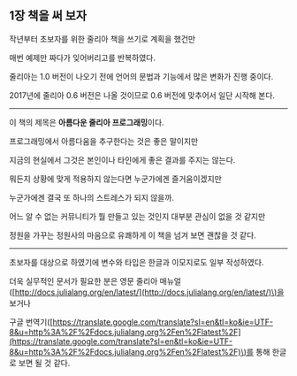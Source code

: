 ## 1장 책을 써 보자

작년부터 초보자를 위한 줄리아 책을 쓰기로 계획을 했건만

매번 예제만 짜다가 잊어버리고를 반복하였다.

줄리아는 1.0 버전이 나오기 전에 언어의 문법과 기능에서 많은 변화가 진행 중이다.

2017년에 줄리아 0.6 버전은 나올 것이므로 0.6 버전에 맞추어서 일단 시작해 본다.

---

이 책의 제목은 **아름다운 줄리아 프로그래밍**이다.

프로그래밍에서 아름다움을 추구한다는 것은 좋은 말이지만

지금의 현실에서 그것은 본인이나 타인에게 좋은 결과를 주지는 않는다.

뭐든지 상황에 맞게 적용하지 않는다면 누군가에겐 즐거움이겠지만

누군가에겐 결국 또 하나의 스트레스가 되지 않을까.

어느 알 수 없는 커뮤니티가 뭘 만들고 있는 것인지 대부분 관심이 없을 것 같지만

정원을 가꾸는 정원사의 마음으로 유쾌하게 이 책을 넘겨 보면 괜찮을 것 같다.

---

초보자를 대상으로 하였기에 변수와 타입은 한글과 이모지로도 일부 작성하였다.

더욱 실무적인 문서가 필요한 분은 영문 줄리아 매뉴얼\([http://docs.julialang.org/en/latest/](http://docs.julialang.org/en/latest/)\)을 보거나

구글 번역기\([https://translate.google.com/translate?sl=en&tl=ko&ie=UTF-8&u=http%3A%2F%2Fdocs.julialang.org%2Fen%2Flatest%2F](https://translate.google.com/translate?sl=en&tl=ko&ie=UTF-8&u=http%3A%2F%2Fdocs.julialang.org%2Fen%2Flatest%2F)\)를 통해 한글로 보면 될 것 같다.


